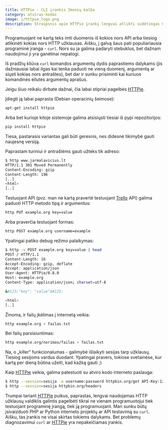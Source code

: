```yaml
---
title: HTTPie - CLI įrankis žmonių kalba
category: atviras-kodas
image: i/httpie_logo.png
description: Straipsnis apie HTTPie įrankį lengvai atlikti sudėtingas CURL komandas.
---
```


Programuojant ne kartą teks imti duomenis iš kokios nors API arba tiesiog atlikinėti kokias nors HTTP užklausas. Aišku, į galvą šaus pati populiariausia programinė įranga - `curl`. Nors su ja galima padaryti stebuklus, bet dažnam naudojimui ji yra ganėtinai nepatogi.

Iš pradžių kliūva `curl` komandos argumentų dydis paprastiems dalykams (jis dažniausiai labai ilgas kai tenka paduoti ne vieną duomenį, argumentą ar siųsti kokias nors antraštes), bet dar ir sunku prisiminti kai kuriuos komandinės eilutės argumentų aprašus.

Jeigu šiuo reikalu dirbate dažnai, čia labai stipriai pagelbės [HTTPie](https://github.com/jkbrzt/httpie).

Įdiegti ją labai paprasta (Debian operacinių šeimose):

```bash
apt-get install httpie
```

Arba bet kurioje kitoje sistemoje galima atsisiųsti tiesiai iš pypi repozitorijos:

```bash
pip install httpie
```

Tiesa, pastarasis variantas gali būti geresnis, nes didesnė tikimybė gauti naujesnę versiją.

Paprastam turiniui ir antraštėms gauti užteks tik adreso:

```bash
$ http www.jarmalavicius.lt
HTTP/1.1 301 Moved Permanently
Content-Encoding: gzip
Content-Length: 196
[..]
<html>
[..]
```

Testuojant API (pvz. man ne kartą pravertė testuojant [Trello](https://trello.com/) API) galima paduoti HTTP metodo tipą ir argumentus:

```bash
http PUT example.org key=value
```

Arba praverčia testuojant formas:

```bash
http POST example.org username=example
```

Ypatingai patiko debug režimo palaikymas:

```bash
$ http -v POST example.org key=value | head
POST / HTTP/1.1
Content-Length: 16
Accept-Encoding: gzip, deflate
Accept: application/json
User-Agent: HTTPie/0.8.0
Host: example.org
Content-Type: application/json; charset=utf-8

&#123;"key": "value"&#125;

<html>
[..]
```

Žinoma, ir failų įkėlimas į internetą veikia:

```bash
http example.org < failas.txt
```

Bei failų parsisiuntimas:

```bash
http example.org/norimas/failas > failas.txt
```

Na, o „killer“ funkcionalumas - galimybė išlaikyti sesijas tarp užklausų. Tiesiog sesijoms vardus duodant. Ypatingai pravers, tokiose svetainėse, kur kartą per dieną būtina užeiti, kad kažką gauti ;)

Kaip [HTTPie](https://github.com/jkbrzt/httpie) veikia, galima patestuoti su atviro kodo interneto paslauga:

```bash
$ http --session=sesija -a username:password httpbin.org/get API-Key:123
$ http --session=sesija httpbin.org/headers
```

Trumpai tariant [HTTPie](https://github.com/jkbrzt/httpie) puikus, paprastas, lengvai naudojamas HTTP užklausų valdiklis galintis pagelbėti tikrai ne vienam programuotojui tiek testuojant programinę įrangą, tiek ją programuojant. Man sunku būtų įsivaizduoti PHP ar Python interneto projektų ar API testavimą su `curl`. Aišku, tas įrankis ne visai skirtas tokiems dalykams. Bet problemų diagnozavimui `curl` ar [HTTPie](https://github.com/jkbrzt/httpie) yra nepakeičiamas įrankis.
